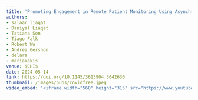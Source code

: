 ```yaml
---
title: 'Promoting Engagement in Remote Patient Monitoring Using Asynchronous Messaging'
authors: 
- salaar_liaqat
- Daniyal Liaqat
- Tatiana Son
- Tiago Falk
- Robert Wu
- Andrea Gershon
- delara
- mariakakis
venue: $CHI$
date: 2024-05-14
link: https://doi.org/10.1145/3613904.3642630
thumbnail: /images/pubs/covidfree.jpeg
video_embed: '<iframe width="560" height="315" src="https://www.youtube.com/embed/VqvsGo9GQS8" frameborder="0" allowfullscreen></iframe>'
---
```

